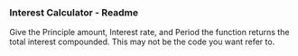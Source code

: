 ### Interest Calculator - Readme

Give the Principle amount, Interest rate, and Period the function returns the total interest compounded.
This may not be the code you want refer to.